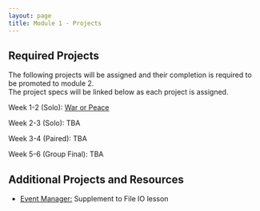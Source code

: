 ```yaml
---
layout: page
title: Module 1 - Projects
---
```


## Required Projects
The following projects will be assigned and their completion is required to be promoted to module 2.  
The project specs will be linked below as each project is assigned.


<!-- Week 1 (Ungraded): [Credit Check](./credit_check.markdown)-->
<!-- Alternate between Flash Cards and War or Peace for repeaters -->
<!-- Week 1-2 (Solo): [War or Peace](./war_or_peace/) [Flash Cards](./flashcards/) -->
Week 1-2 (Solo):  [War or Peace](./war_or_peace/)  
<!-- Week 2-3 (Solo): [DMV](./dmv/)  -->
Week 2-3 (Solo): TBA  
<!-- Option to add more advanced option with Connect Four as other pair project -->
<!-- Week 3-4 (Paired): [Battleship](./battleship/) -->
Week 3-4 (Paired): TBA  
<!-- Week 4 Extra Time!: [Beat Box](./beat_box/)  -->
<!-- Week 5-6 (Group Final): TBD -->
Week 5-6 (Group Final): TBA  

## Additional Projects and Resources

- [Event Manager:](./event_manager.markdown) Supplement to File IO lesson
